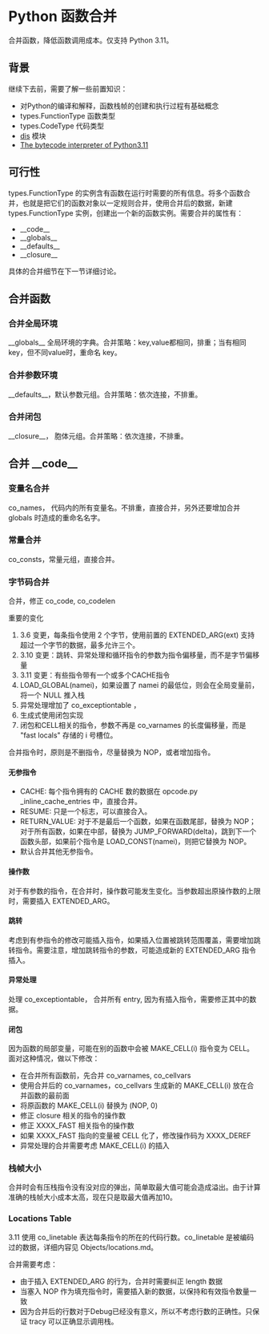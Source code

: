 # Python 函数合并

合并函数，降低函数调用成本。仅支持 Python 3.11。

## 背景

继续下去前，需要了解一些前置知识：

- 对Python的编译和解释，函数栈帧的创建和执行过程有基础概念
- types.FunctionType 函数类型
- types.CodeType 代码类型
- [dis](https://docs.python.org/zh-cn/3.11/library/dis.html) 模块
- [The bytecode interpreter of Python3.11](https://devguide.python.org/internals/interpreter/#jumps)

## 可行性

types.FunctionType 的实例含有函数在运行时需要的所有信息。将多个函数合并，也就是把它们的函数对象以一定规则合并，使用合并后的数据，新建 types.FunctionType 实例，创建出一个新的函数实例。需要合并的属性有：

- \_\_code\_\_
- \_\_globals\_\_
- \_\_defaults\_\_
- \_\_closure\_\_

具体的合并细节在下一节详细讨论。

## 合并函数

### 合并全局环境

\_\_globals\_\_ 全局环境的字典。合并策略：key,value都相同，排重；当有相同key，但不同value时，重命名 key。

### 合并参数环境

\_\_defaults\_\_，默认参数元组。合并策略：依次连接，不排重。

### 合并闭包

\_\_closure\_\_， 胞体元组。合并策略：依次连接，不排重。

## 合并 \_\_code\_\_

### 变量名合并

co_names， 代码内的所有变量名。不排重，直接合并，另外还要增加合并 globals 时造成的重命名名字。

### 常量合并

co_consts，常量元组，直接合并。

### 字节码合并

合并，修正 co_code, co_codelen

重要的变化

1. 3.6 变更，每条指令使用 2 个字节，使用前置的 EXTENDED_ARG(ext) 支持超过一个字节的数据，最多允许三个。
2. 3.10 变更：跳转、异常处理和循环指令的参数为指令偏移量，而不是字节偏移量
3. 3.11 变更：有些指令带有一个或多个CACHE指令
4. LOAD_GLOBAL(namei)，如果设置了 namei 的最低位，则会在全局变量前，将一个 NULL 推入栈
5. 异常处理增加了 co_exceptiontable ，
6. 生成式使用闭包实现
7. 闭包和CELL相关的指令，参数不再是 co_varnames 的长度偏移量，而是 "fast locals" 存储的 i 号槽位。

合并指令时，原则是不删指令，尽量替换为 NOP，或者增加指令。

#### 无参指令

- CACHE: 每个指令拥有的 CACHE 数的数据在 opcode.py _inline_cache_entries 中，直接合并。
- RESUME: 只是一个标志，可以直接合入。
- RETURN_VALUE: 对于不是最后一个函数，如果在函数尾部，替换为 NOP；对于所有函数，如果在中部，替换为 JUMP_FORWARD(delta)，跳到下一个函数头部，如果前个指令是 LOAD_CONST(namei)，则把它替换为 NOP。
- 默认合并其他无参指令。

#### 操作数

对于有参数的指令，在合并时，操作数可能发生变化。当参数超出原操作数的上限时，需要插入 EXTENDED_ARG。

#### 跳转

考虑到有参指令的修改可能插入指令，如果插入位置被跳转范围覆盖，需要增加跳转指令。需要注意，增加跳转指令的参数，可能造成新的 EXTENDED_ARG 指令插入。

#### 异常处理

处理 co_exceptiontable， 合并所有 entry, 因为有插入指令，需要修正其中的数据。

#### 闭包

因为函数的局部变量，可能在别的函数中会被 MAKE_CELL(i) 指令变为 CELL。面对这种情况，做以下修改：

- 在合并所有函数前，先合并 co_varnames, co_cellvars
- 使用合并后的 co_varnames，co_cellvars 生成新的 MAKE_CELL(i) 放在合并函数的最前面
- 将原函数的 MAKE_CELL(i) 替换为 (NOP, 0)
- 修正 closure 相关的指令的操作数
- 修正 XXXX_FAST 相关指令的操作数
- 如果 XXXX_FAST 指向的变量被 CELL 化了，修改操作码为 XXXX_DEREF
- 异常处理的合并需要考虑 MAKE_CELL(i) 的插入

### 栈帧大小

合并时会有压栈指令没有没对应的弹出，简单取最大值可能会造成溢出。由于计算准确的栈帧大小成本太高，现在只是取最大值再加10。

### Locations Table

3.11 使用 co_linetable 表达每条指令的所在的代码行数。co_linetable 是被编码过的数据，详细内容见 Objects/locations.md。

合并需要考虑：

- 由于插入 EXTENDED_ARG 的行为，合并时需要纠正 length 数据
- 当塞入 NOP 作为填充指令时，需要插入新的数据，以保持和有效指令数量一致
- 因为合并后的行数对于Debug已经没有意义，所以不考虑行数的正确性。只保证 tracy 可以正确显示调用栈。
